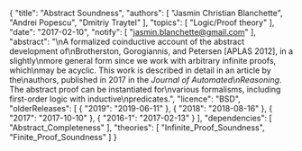 {
    "title": "Abstract Soundness",
    "authors": [
        "Jasmin Christian Blanchette",
        "Andrei Popescu",
        "Dmitriy Traytel"
    ],
    "topics": [
        "Logic/Proof theory"
    ],
    "date": "2017-02-10",
    "notify": [
        "jasmin.blanchette@gmail.com"
    ],
    "abstract": "\nA formalized coinductive account of the abstract development of\nBrotherston, Gorogiannis, and Petersen [APLAS 2012], in a slightly\nmore general form since we work with arbitrary infinite proofs, which\nmay be acyclic. This work is described in detail in an article by the\nauthors, published in 2017 in the <em>Journal of Automated\nReasoning</em>. The abstract proof can be instantiated for\nvarious formalisms, including first-order logic with inductive\npredicates.",
    "licence": "BSD",
    "olderReleases": [
        {
            "2019": "2019-06-11"
        },
        {
            "2018": "2018-08-16"
        },
        {
            "2017": "2017-10-10"
        },
        {
            "2016-1": "2017-02-13"
        }
    ],
    "dependencies": [
        "Abstract_Completeness"
    ],
    "theories": [
        "Infinite_Proof_Soundness",
        "Finite_Proof_Soundness"
    ]
}
